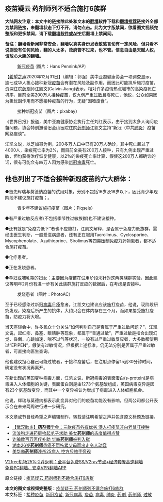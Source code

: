  <h2>疫苗疑云 药剂师列不适合施打6族群</h2> <p class="notice"><b>大陆网友注意：本文中的链接除此处和文末的<a href="https://github.com/bannedbook/fanqiang" >翻墙</a>软件下载和<a href="https://github.com/killgcd/justmysocks/blob/master/README.md">翻墙推荐</a>链接外全部为禁网链接，未翻墙状态下打不开，请勿点击。此为文字版禁闻，欲看图文视频完整版和更多禁闻，请下载<a href="https://github.com/bannedbook/fanqiang">翻墙软件或APP</a>后翻墙上禁闻网。</p><p>备注：翻墙看新闻非常安全，翻墙以真实身份发表敏感言论有一定风险，但只看不说则没有任何风险，翻的人太多，政府管不过来，也不管。信息自由是天赋人权，请放心大胆的翻墙。</b></p>  <div class="entry"> <figure> <p><figcaption><a href="https://www.bannedbook.org/bnews/tag/%e6%96%b0%e5%86%a0%e7%96%ab%e8%8b%97/" class="st_tag internal_tag" rel="tag" title="标签 新冠疫苗 下的日志">新冠疫苗</a> (图片：Hans Pennink/AP)</figcaption></figure> <p>【<span class='wp_keywordlink_affiliate'><a href="https://www.soundofhope.org" title="希望之声" target="_blank">希望之声</a></span>2020年12月31日】（编辑：郭强）美中亚裔健康协会一项调查显示，逾七成华人担心接种新冠<a href="https://www.bannedbook.org/bnews/tag/%e7%96%ab%e8%8b%97/" class="st_tag internal_tag" rel="tag" title="标签 疫苗 下的日志">疫苗</a>会有潜在风险及副作用，而因此可能排斥施打疫苗，资深住院<a href="https://www.bannedbook.org/bnews/tag/%E8%8D%AF%E5%89%82/" class="st_tag internal_tag" rel="tag" title="标签 药剂 下的日志">药剂</a>师江凯文(Calvin Jiang)表示，相对许多疫情热点城市的高染疫死亡机率，目前全美200万人<a href="https://www.bannedbook.org/bnews/tag/%E6%8E%A5%E7%A7%8D%E7%96%AB%E8%8B%97/" class="st_tag internal_tag" rel="tag" title="标签 接种疫苗 下的日志">接种疫苗</a>，仅九例严重<a href="https://www.bannedbook.org/bnews/tag/%E8%BF%87%E6%95%8F/" class="st_tag internal_tag" rel="tag" title="标签 过敏 下的日志">过敏</a>且零死亡，他说，公众如果因为担忧副作用而不愿接种疫苗的行为，无疑“因噎废食”。</p> <figure><figcaption>接种新冠疫苗（图片：pixabay）</figcaption></figure> <p>《世界日报》报道，美中亚裔健康协会执行主任刘红表示，由于接到太多人询问疫苗问题，协会特别邀请旧金山医院住院<a href="https://www.bannedbook.org/bnews/tag/%E8%8D%AF%E5%89%82%E5%B8%88/" class="st_tag internal_tag" rel="tag" title="标签 药剂师 下的日志">药剂师</a>江凯文主持“新冠（中共<a href="https://www.bannedbook.org/bnews/tag/%e8%82%ba%e7%82%8e/" class="st_tag internal_tag" rel="tag" title="标签 肺炎 下的日志">肺炎</a>）疫苗网路座谈”。</p> <p>江凯文说，以芝加哥为例，200多万人口中已有20万人确诊，其中死亡超过了4000人，染疫死亡率为2%，而目前全美有200万人接种，只有九例出现严重过敏，但均获得治疗恢复健康，以2%的染疫死亡率计算，假使这200万人都确诊的话，很有可能会有四万人因为感染<a href="https://www.bannedbook.org/bnews/tag/%e6%96%b0%e5%86%a0%e7%97%85%e6%af%92/" class="st_tag internal_tag" rel="tag" title="标签 新冠病毒 下的日志">新冠病毒</a>死亡。</p> <h2>他也列出了不适合接种新冠疫苗的六大群体：</h2> <p>●首先辉瑞与莫德纳疫苗的试用对象，分别不包括16岁及18岁以下，因此青少年现阶段不建议施打疫苗；。</p>  <figure><figcaption>青少年不建议施打疫苗（图片：Piqsels）</figcaption></figure> <p>●有严重过敏反应者(不包括季节性过敏族群)也不建议接种。</p> <p>●还有就是“免疫力低下”者也不应施打，江凯文解释，是否属于免疫力低族群，需经由医生判断，一般爱滋病患者，还有正在服用Tacrolimus、Cyclosporine、Mycophenolate、Azathioprine、Sirolimus等四类压制免疫力药物患者，都不适合施打疫苗。</p> <p>●化疗患者。</p> <p>●正在发烧患者。</p>  <p>●孕妇或哺乳期的妇女：主要因为疫苗在试用阶段未针对这两类族群实验，因此建议等明年2月份有进一步有关此族群施打反应的数据后，在考虑是否接种。</p> <figure><figcaption>发烧患者（图片：PhotoAC）</figcaption></figure> <p>至于已经感染过新冠<a href="https://www.bannedbook.org/bnews/tag/%e7%97%85%e6%af%92/" class="st_tag internal_tag" rel="tag" title="标签 病毒 下的日志">病毒</a>且痊愈者，江凯文也建议应该施打疫苗，他说，现阶段研究发现，染疫后所产生的抗体，大约只会在体内存在三个月，而如果接受施打疫苗，防疫力将大增。</p> <p>当天座谈会中，许多民众十分关注“如何判别自己是否属于严重过敏问题？”，江凯文说，起红疹、鼻塞、眼睛肿等现象，都属于“普通过敏”，严重过敏是指会出现幻觉、昏倒、心跳加速、喘不过气等状况，一般有过严重过敏反应者，大多数都使用过“EPIPEN”，假使有过敏情况，但根据上述标准，仍无法分别是否属于严重过敏者，可直接向医生查询。</p> <p>他也建议担心自己可能过敏者，于接种疫苗后，在注射点停留15到30分钟时间，确定没有状况再离开。</p>  <p>在新出现的英国变种病毒方面，江凯文说，新冠病毒的表面蛋白(s-protein)是病毒进入人体细胞的关键，表面蛋白则是由1273个氨基酸组成，英国病毒变异是因有23个氨基酸变异，而其中一个变异被认为增加了病毒进入人体细胞机会。</p> <p>他说，辉瑞与莫德纳都表示此变异对他们的疫苗功能没有影响，但两公司都公开表示会在未来两周进行进一步研究。</p> <p>本文章或节目经希望之声编辑制作，转载请注明希望之声并包含原文标题及链接。</p> <ul class='op-related-articles' title='相关阅读'> <li><a href='https://www.bannedbook.org/bnews/comments/20201220/1451702.html' target='_blank'>【武汉肺炎】<b>药剂师</b>学会：三款疫苗各有优劣 港人打疫苗非白老鼠吁接种</a></li> <li><a href='https://www.bannedbook.org/bnews/funmedia/20190704/1153012.html' target='_blank'>流浪狗走进药房抬起爪子求助 美女<b>药剂师</b>的态度值得点赞</a></li> <li><a href='https://www.bannedbook.org/bnews/lifebaike/20190318/1099316.html' target='_blank'>诈骗数百万医疗补助 华裔<b>药剂师</b>被判入狱</a></li> <li><a href='https://www.bannedbook.org/bnews/worldnews/20180823/988926.html' target='_blank'>湖南26岁<b>药剂师</b>患癌不愿拖累父母而出走令人动容</a></li> <li><a href='https://www.bannedbook.org/bnews/lifebaike/20171022/845484.html' target='_blank'>美华裔<b>药剂师</b>涉杀25病人 控方斥袖手旁观</a></li> </ul> <p class="texttj"> <a href="https://github.com/bannedbook/fanqiang/wiki/V2ray%E6%9C%BA%E5%9C%BA" target="_blank">V2free机场25%引荐返利：全平台免费SS/V2ray节点+经济套餐高速翻墙</a><br/> <a href="https://github.com/bannedbook/fanqiang/wiki/%E7%A6%81%E9%97%BB%E7%BD%91%E5%AE%89%E5%8D%93%E7%BF%BB%E5%A2%99%E6%96%B0%E9%97%BBAPP" target="_blank">免费PC翻墙、安卓VPN翻墙APP</a></p><p>原文链接：<a class="src_link"  href="https://www.soundofhope.org/post/459086" target="_blank">疫苗疑云 药剂师列不适合施打6族群</a></p> <a name='sharetosocial'></a>       <div><b>本文的图文或视频完整版</b>：<a href='https://www.bannedbook.org/bnews/comments/20210101/1458802.html'>疫苗疑云 药剂师列不适合施打6族群</a></div>  </div><!--END ENTRY--> <div class="postfooter"> <div>本文标签：<a href="https://www.bannedbook.org/bnews/tag/%E6%8E%A5%E7%A7%8D%E7%96%AB%E8%8B%97/" rel="tag">接种疫苗</a>, <a href="https://www.bannedbook.org/bnews/tag/%e6%96%b0%e5%86%a0%e7%96%ab%e8%8b%97/" rel="tag">新冠疫苗</a>, <a href="https://www.bannedbook.org/bnews/tag/%e6%96%b0%e5%86%a0%e7%97%85%e6%af%92/" rel="tag">新冠病毒</a>, <a href="https://www.bannedbook.org/bnews/tag/%e7%96%ab%e8%8b%97/" rel="tag">疫苗</a>, <a href="https://www.bannedbook.org/bnews/tag/%e7%97%85%e6%af%92/" rel="tag">病毒</a>, <a href="https://www.bannedbook.org/bnews/tag/%e8%82%ba%e7%82%8e/" rel="tag">肺炎</a>, <a href="https://www.bannedbook.org/bnews/tag/%E8%8D%AF%E5%89%82/" rel="tag">药剂</a>, <a href="https://www.bannedbook.org/bnews/tag/%E8%8D%AF%E5%89%82%E5%B8%88/" rel="tag">药剂师</a>, <a href="https://www.bannedbook.org/bnews/tag/%E8%BF%87%E6%95%8F/" rel="tag">过敏</a></div>  </div><!--END POSTFOOTER--> 